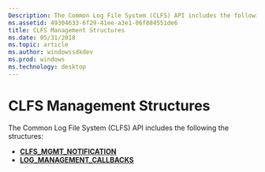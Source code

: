 ```yaml
---
Description: The Common Log File System (CLFS) API includes the following the structures
ms.assetid: 49304633-6f29-41ee-a3e1-06f884551de6
title: CLFS Management Structures
ms.date: 05/31/2018
ms.topic: article
ms.author: windowssdkdev
ms.prod: windows
ms.technology: desktop
---
```


# CLFS Management Structures

The Common Log File System (CLFS) API includes the following the structures:

-   [**CLFS\_MGMT\_NOTIFICATION**](/windows/win32/ClfsMgmt/ns-clfsmgmt-_clfs_mgmt_notification?branch=master)
-   [**LOG\_MANAGEMENT\_CALLBACKS**](/windows/win32/Clfsmgmtw32/ns-clfsmgmtw32-_log_management_callbacks?branch=master)

 

 



